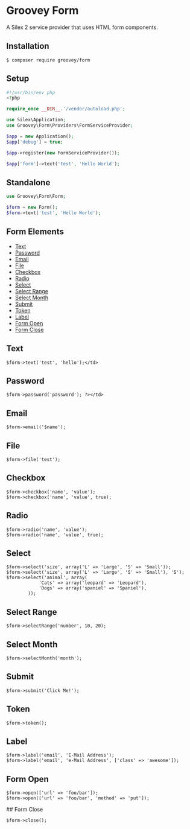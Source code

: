 # Groovey Form

A Silex 2 service provider that uses HTML form components.

## Installation

    $ composer require groovey/form

## Setup

```php
#!/usr/bin/env php
<?php

require_once __DIR__.'/vendor/autoload.php';

use Silex\Application;
use Groovey\Form\Providers\FormServiceProvider;

$app = new Application();
$app['debug'] = true;

$app->register(new FormServiceProvider());

$app['form']->text('test', 'Hello World');
```

## Standalone

```php
use Groovey\Form\Form;

$form = new Form();
$form->text('test', 'Hello World');

```

## Form Elements

- [Text](#text)
- [Password](#password)
- [Email](#email)
- [File](#file)
- [Checkbox](#checkbox)
- [Radio](#radio)
- [Select](#select)
- [Select Range](#selectrange)
- [Select Month](#selectmonth)
- [Submit](#submit)
- [Token](#token)
- [Label](#label)
- [Form Open](#form_open)
- [Form Close](#form_close)

## Text

    $form->text('test', 'hello');</td>

## Password

    $form->password('password'); ?></td>

## Email

    $form->email('$name');

## File

    $form->file('test');

## Checkbox

    $form->checkbox('name', 'value');
    $form->checkbox('name', 'value', true);

## Radio

    $form->radio('name', 'value');
    $form->radio('name', 'value', true);

## Select

    $form->select('size', array('L' => 'Large', 'S' => 'Small'));
    $form->select('size', array('L' => 'Large', 'S' => 'Small'), 'S');
    $form->select('animal', array(
                'Cats' => array('leopard' => 'Leopard'),
                'Dogs' => array('spaniel' => 'Spaniel'),
            ));

## Select Range

    $form->selectRange('number', 10, 20);

## Select Month

    $form->selectMonth('month');

## Submit

    $form->submit('Click Me!');

## Token

    $form->token();

## Label

    $form->label('email', 'E-Mail Address');
    $form->label('email', 'e-Mail Address', ['class' => 'awesome']);

## Form Open

    $form->open(['url' => 'foo/bar']);
    $form->open(['url' => 'foo/bar', 'method' => 'put']);

<div id='form_close'></div>
## Form Close

    $form->close();

